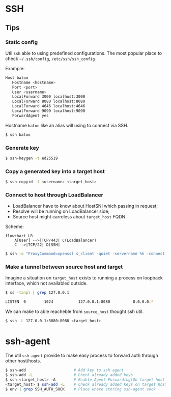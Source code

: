 # SSH

## Tips

### Static config

Util `ssh` able to using predefined configurations.
The most popular place to check `~/.ssh/config`, `/etc/ssh/ssh_config`

Example:

```bash
Host baloo
   Hostname <hostname>
   Port <port>
   User <username>
   LocalForward 3000 localhost:3000
   LocalForward 8080 localhost:8080
   LocalForward 4646 localhost:4646
   LocalForward 9090 localhost:9090
   ForwardAgent yes

```

Hostname `baloo` like an alias will using to connect via SSH.

```bash
$ ssh baloo
```

### Generate key

```bash
$ ssh-keygen -t ed25519
```

### Copy a generated key into a target host

```bash
$ ssh-copyid -l <username> <target_host>
```

### Connect to host through LoadBalancer

* LoadBalancer have to know about HostSNI which passing in request;
* Resolve will be running on LoadBalancer side;
* Source host might carreless about `target_host` FQDN.

Scheme:

```mermaid
flowchart LR
    A[User] -->|TCP/443| C(LoadBalancer)
    C -->|TCP/22| D[SSH]
```

```bash
$ ssh -o "ProxyCommand=openssl s_client -quiet -servername %h -connect <loadbalancer_host>:<loadbalancer_port>" <target_host> 
```

### Make a tunnel between source host and target

Imagine a situation on `target_host` exists to running a process on loopback interface, which not availabled outside.

```bash
$ ss -tanpl | grep 127.0.0.1

LISTEN  0        1024           127.0.0.1:8080          0.0.0.0:*
```

We can make to able reacheble from `source_host` thought ssh util.

```bash
$ ssh -L 127.0.0.1:8080:8080 <target_host>
```

# ssh-agent

The util `ssh-agent` provide to make easy process to forward auth through other host/hosts.

```bash
$ ssh-add                     # Add key to ssh agent
$ ssh-add -L                  # Check already added keys
$ ssh <target_host> -A        # Enable Agent-Forwarding(On target host also have to enabled)
<target_host> $ ssh-add -L    # Check already added keys on target host after login on target host
$ env | grep SSH_AUTH_SOCK    # Place where storing ssh-agent sock
```

